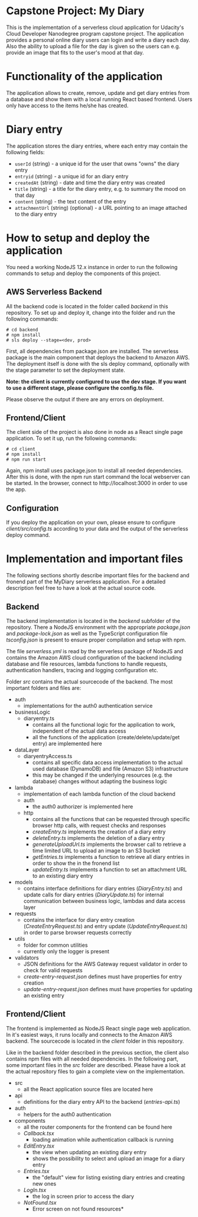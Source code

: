 # Capstone Project: My Diary

This is the implementation of a serverless cloud application for Udacity's Cloud Developer Nanodegree program capstone project. The application provides a personal online diary users can login and write a diary each day. Also the ability to upload a file for the day is given so the users can e.g. provide an image that fits to the user's mood at that day.

# Functionality of the application

The application allows to create, remove, update and get diary entries from a database and show them with a local running React based frontend. Users only have access to the items he/she has created.

# Diary entry

The application stores the diary entries, where each entry may contain the following fields:

* `userId` (string) - a unique id for the user that owns "owns" the diary entry
* `entryid` (string) - a unique id for an diary entry
* `createdAt` (string) - date and time the diary entry was created
* `title` (string) - a title for the diary entry, e.g. to summary the mood on that day
* `content` (string) - the text content of the entry
* `attachmentUrl` (string) (optional) - a URL pointing to an image attached to the diary entry

# How to setup and deploy the application
You need a working NodeJS 12.x instance in order to run the following commands to setup and deploy 
the components of this project.

## AWS Serverless Backend
All the backend code is located in the folder called *backend* in this repository. To set up and 
deploy it, change into the folder and run the following commands:

```console
# cd backend
# npm install
# sls deploy --stage=<dev, prod>
```

First, all dependencies from package.json are installed. The serverless package is the main component 
that deploys the backend to Amazon AWS. The deployment itself is done with the sls deploy command, 
optionally with the stage parameter to set the deployment state. 

**Note: the client is currently configured to use the dev stage. If you want to use a different stage, 
please configure the config.ts file.**

Please observe the output if there are any errors on deployment.

## Frontend/Client
The client side of the project is also done in node as a React single page application. To set it up, 
run the following commands:

```console 
# cd client
# npm install
# npm run start
```

Again, npm install uses package.json to install all needed dependencies. After this is done, with 
the npm run start command the local webserver can be started. In the browser, connect to 
http://localhost:3000 in order to use the app.

## Configuration
If you deploy the application on your own, please ensure to configure *client/src/config.ts* 
according to your data and the output of the serverless deploy command.

# Implementation and important files
The following sections shortly describe important files for the backend and fronend part of the 
MyDiary serverless application. For a detailed description feel free to have a look at the 
actual source code.

## Backend
The backend implementation is located in the *backend* subfolder of the repository. There a NodeJS 
environment with the appropriate *package.json* and *package-lock.json* as well as the TypeScript 
configuration file *tsconfig.json* is present to ensure proper compilation and setup with npm.

The file *serverless.yml* is read by the serverless package of NodeJS and contains the Amazon AWS 
cloud configuration of the backend including database and file resources, lambda functions to handle 
requests, authentication handlers, tracing and logging configuration etc.

Folder *src* contains the actual sourcecode of the backend. The most important folders and files are:

* auth
  * implementations for the auth0 authentication service
* businessLogic
  * diaryentry.ts
    * contains all the functional logic for the application to work, independent of the actual data access 
    * all the functions of the application (create/delete/update/get entry) are implemented here
* dataLayer
  * diaryentryAccess.ts
    * contains all specific data access implementation to the actual used database (DynamoDB) and file (Amazon S3) infrastructure
    * this may be changed if the underlying resources (e.g. the database) changes without adapting the business logic
* lambda
  * implementation of each lambda function of the cloud backend
  * auth
    * the auth0 authorizer is implemented here
  * http
    * contains all the functions that can be requested through specific browser http calls, with request checks and responses
    * *createEntry.ts* implements the creation of a diary entry
    * *deleteEntry.ts* implements the deletion of a diary entry
    * *generateUploadUrl.ts* implements the browser call to retrieve a time limited URL to upload an image to an S3 bucket
    * *getEntries.ts* implements a function to retrieve all diary entries in order to show the in the fronend list
    * *updateEntry.ts* implements a function to set an attachment URL to an existing diary entry
* models
  * contains interface definitions for diary entries (*DiaryEntry.ts*) and update calls for diary entries (*DiaryUpdate.ts*) for internal communication between business logic, lambdas and data access layer
* requests
  * contains the interface for diary entry creation (*CreateEntryRequest.ts*) and entry update (*UpdateEntryRequest.ts*) in order to parse browser requests correctly
* utils
  * folder for common utilities
  * currently only the logger is present
* validators
  * JSON definitions for the AWS Gateway request validator in order to check for valid requests
  * *create-entry-request.json* defines must have properties for entry creation
  * *update-entry-request.json* defines must have properties for updating an existing entry

## Frontend/Client
The frontend is implemented as NodeJS React single page web application. In it's easiest ways, it 
runs locally and connects to the Amazon AWS backend. The sourcecode is located in the *client* folder 
in this repository.

Like in the backend folder described in the previous section, the client also contains npm files with 
all needed dependencies. In the following part, some important files in the *src* folder are described. 
Please have a look at the actual repository files to gain a complete view on the implementation.

* src
  * all the React application source files are located here
* api
  * definitions for the diary entry API to the backend (*entries-api.ts*)
* auth
  * helpers for the auth0 authentication
* components
  * all the router components for the frontend can be found here
  * *Callback.tsx*
    * loading animation while authentication callback is running
  * *EditEntry.tsx*
    * the view when updating an existing diary entry
    * shows the possibility to select and upload an image for a diary entry
  * *Entries.tsx*
    * the "default" view for listing existing diary entries and creating new ones
  * *LogIn.tsx*
    * the log in screen prior to access the diary
  * *NotFound.tsx*
    * Error screen on not found resources*